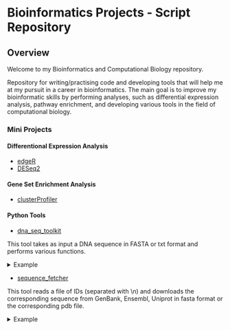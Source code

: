 # Bioinformatics Projects - Script Repository
## Overview

Welcome to my Bioinformatics and Computational Biology repository. 

Repository for writing/practising code and developing tools that will help me at my pursuit in a career in bioinformatics. The main goal is to improve my bioinformatic skills by performing analyses, such as differential expression analysis, pathway enrichment, and developing various tools in the field of computational biology.

### Mini Projects

#### Differentional Expression Analysis
* [edgeR](https://github.com/DimAnge/bioinformatic_projects/tree/main/differential_expression_analysis/edgeR)
* [DESeq2](https://github.com/DimAnge/bioinformatic_projects/tree/main/differential_expression_analysis/DESeq2)

#### Gene Set Enrichment Analysis
* [clusterProfiler](https://github.com/DimAnge/bioinformatic_projects/tree/main/gene_enrichment_analysis/cluster_profiler)

#### Python Tools
* [dna_seq_toolkit](https://github.com/DimAnge/bioinformatic_projects/blob/main/python_tools/dna_seq_toolkit.py)

 This tool takes as input a DNA sequence in FASTA or txt format and performs various functions.  
 <details> <summary>Example</summary> dna_seq_toolkit.py file_path -h --orf_finder --transcribe --translate --reverse_comp --nucl_freq --palindrome --gc </details>  
 
 * [sequence_fetcher](https://github.com/DimAnge/bioinformatic_projects/blob/main/python_tools/sequence_fetcher.py)

This tool reads a file of IDs (separated with \\n) and downloads the corresponding sequence from GenBank, Ensembl, Uniprot in fasta format or the corresponding pdb file.  
<details> <summary>Example</summary> sequence_fetcher.py  file_path  --genbank  --uniprot  --ensembl  --pdb </details>


